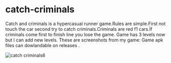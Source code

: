 # catch-criminals
Catch and criminals is a hypercasual runner game.Rules are simple.First not touch the car second try to catch criminals.Criminals are red f1 cars.İf criminals come first to finish line you lose the game.
Game has 3 levels now but I can add new levels.
These are screenshots from my game:
Game apk files can dowlandable on releases .

![catch criminals6](https://user-images.githubusercontent.com/72476432/184245842-3b254a7b-2b97-4200-8f06-7ff3ad8037d1.jpeg)

